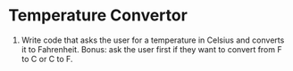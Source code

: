 # Temperature Convertor

1. Write code that asks the user for a temperature in Celsius and converts it to Fahrenheit. Bonus: ask the user first if they want to convert from F to C or C to F.
